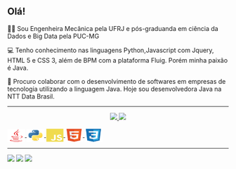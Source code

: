 ## Olá! 
🧑‍🎓 Sou Engenheira Mecânica pela UFRJ e pós-graduanda em ciência da Dados e Big Data pela PUC-MG

💻 Tenho conhecimento nas linguagens Python,Javascript com Jquery, HTML 5 e CSS 3, além de BPM com a plataforma Fluig. Porém minha paixão é Java. 

🎯 Procuro colaborar com o desenvolvimento de softwares em empresas de tecnologia utilizando a linguagem Java. Hoje sou desenvolvedora Java na NTT Data Brasil.

--------------------------------------------------------------------------------------------------------------------------------------------------------------------
<div align="center">
  <a href="https://github.com/LeandraInacio">
  <img height="180em" src="https://github-readme-stats.vercel.app/api?username=LeandraInacio&show_icons=true&theme=calm&include_all_commits=true&count_private=true"/>
  <img height="180em" src="https://github-readme-stats.vercel.app/api/top-langs/?username=LeandraInacio&layout=compact&langs_count=7&theme=calm"/>
</div>
  <div style="display: inline_block"><br>
  <img align="center" alt="Rafa-Js" height="30" width="40" src="https://raw.githubusercontent.com/devicons/devicon/master/icons/java/java-plain.svg">
  <img align="center" alt="Rafa-Python" height="30" width="40" src="https://raw.githubusercontent.com/devicons/devicon/master/icons/python/python-original.svg">
  <img align="center" alt="Rafa-Js" height="30" width="40" src="https://raw.githubusercontent.com/devicons/devicon/master/icons/javascript/javascript-plain.svg">
  <img align="center" alt="Rafa-HTML" height="30" width="40" src="https://raw.githubusercontent.com/devicons/devicon/master/icons/html5/html5-original.svg">
  <img align="center" alt="Rafa-CSS" height="30" width="40" src="https://raw.githubusercontent.com/devicons/devicon/master/icons/css3/css3-original.svg">
</div>

  ------------------------------------------------------------------------------------------------------------------------------------------------------------------
  
  <div>
  <a href="https://www.linkedin.com/in/leandra-in%C3%A1cio-de-paula-01a47a145/" target="_blank"><img src="https://img.shields.io/badge/-LinkedIn-%230077B5?style=for-the-badge&logo=linkedin&logoColor=white" target="_blank"></a> 
      <a href = "mailto:leandrainaciodepaula@gmail.com"><img src="https://img.shields.io/badge/-Gmail-%23333?style=for-the-badge&logo=gmail&logoColor=white" target="_blank"></a>
  <a href="https://instagram.com/leandrainaciodepaula_" target="_blank"><img src="https://img.shields.io/badge/-Instagram-%23E4405F?style=for-the-badge&logo=instagram&logoColor=white" target="_blank"></a>
   
  </div>
  
